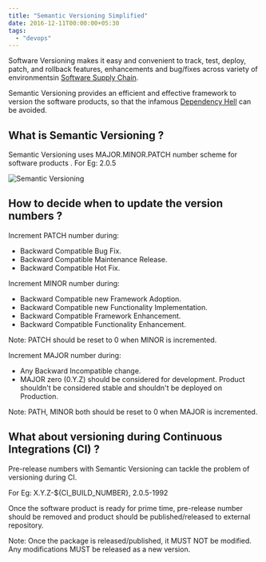 ```yaml
---
title: "Semantic Versioning Simplified"
date: 2016-12-11T00:00:00+05:30
tags:
  - "devops"
---
```


Software Versioning makes it easy and convenient to track, test, deploy, patch,
and rollback features, enhancements and bug/fixes across variety of
environmentsin [Software Supply Chain](https://youtu.be/XM1HRy7aJxE).

Semantic Versioning provides an efficient and effective framework to version
the software products, so that the infamous
[Dependency Hell](https://en.wikipedia.org/wiki/Dependency_hell)
can be avoided.

<!--more-->

## What is Semantic Versioning ?

Semantic Versioning uses MAJOR.MINOR.PATCH number scheme
for software products . For Eg: 2.0.5

![Semantic Versioning](/images/semantic_versioning.png)

## How to decide when to update the version numbers ?

Increment PATCH number during:

- Backward Compatible Bug Fix.
- Backward Compatible Maintenance Release.
- Backward Compatible Hot Fix.

Increment MINOR number during:

- Backward Compatible new Framework Adoption.
- Backward Compatible new Functionality Implementation.
- Backward Compatible Framework Enhancement.
- Backward Compatible Functionality Enhancement.

Note: PATCH should be reset to 0 when MINOR is incremented.

Increment MAJOR number during:

- Any Backward Incompatible change.
- MAJOR zero (0.Y.Z) should be considered for development.
  Product shouldn't be considered stable and shouldn't be
  deployed on Production.

Note: PATH, MINOR both should be reset to 0 when MAJOR is incremented.

## What about versioning during Continuous Integrations (CI) ?

Pre-release numbers with Semantic Versioning can tackle the problem of
versioning during CI.

For Eg: X.Y.Z-${CI_BUILD_NUMBER}, 2.0.5-1992

Once the software product is ready for prime time, pre-release number
should be removed and product should be published/released to
external repository.

Note: Once the package is released/published, it MUST NOT be modified.
Any modifications MUST be released as a new version.
